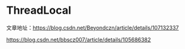 # ThreadLocal

文章地址：https://blog.csdn.net/Beyondczn/article/details/107132337

https://blog.csdn.net/bbscz007/article/details/105686382
